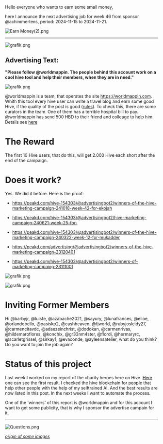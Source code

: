 Hello everyone who wants to earn some small money,

here I announce the next advertising job for week 46 from sponsor @achimmertens, period: 2024-11-15 to 2024-11-21.

![Earn Money(2).png](https://files.peakd.com/file/peakd-hive/achimmertens/AKAr2pK3Nw7DhpREEcx2yQ1dSe3BQ4KKDFLKAWjNL9Ni952afaaKuqX68gTapsB.png)

---

![grafik.png](https://files.peakd.com/file/peakd-hive/advertisingbot2/23zbKpafXUuXqcgN1UqE4ELLLjBk6HWR7VCHXMBWeuuhHvjVr9V26Vu632H51AX3QEB1Q.png)

## Advertising Text:
**"Please follow @worldmappin. The people behind this account work on a cool hive tool and help their members, when they are in need."**

![grafik.png](https://files.peakd.com/file/peakd-hive/advertisingbot2/EpnDF7XjUzRvHbukYSaPzgLofEeP2bKekjBmuA9oo8mHW8BAv1i1sGfdg5fHShUuuSn.png)

@worldmappin is a team, that operates the site https://worldmappin.com. Whith this tool every hive user can write a travel blog and earn some good Hive, if the quality of the post is good ([rules](https://peakd.com/hive-163772/@worldmappin/guideline-for-your-travel-content-posting-in-worlmappin-community-engesp)). To check this, there are some curators in the team. One of them has a terrible hospital bill to pay. @worldmappin has send 500 HBD to their friend and colleage to help him. Details see [here](https://peakd.com/hive-163772/@worldmappin/lets-support-our-beloved-team-member-ybanezkim26)


# The Reward

The first 10 Hive users, that do this, will get 2.000 Hive each short after the end of the campaign.


# Does it work?
Yes. We did it before. Here is the proof:

* https://peakd.com/hive-154303/@advertisingbot2/winners-of-the-hive-marketing-campaign-241018-week-42-for-ekojah 
* https://peakd.com/hive-154303/@advertisingbot2/hive-marketing-campaign-240621-week-25-for-
* https://peakd.com/hive-154303/@advertisingbot2/winners-of-the-hive-marketing-campaign-240322-week-12-for-mukadder 
* https://peakd.com/advertising/@advertisingbot2/winners-of-the-hive-marketing-campaign-23120401 
* https://peakd.com/hive-154303/@advertisingbot2/winners-of-marketing-campaing-23111001

![grafik.png](https://files.peakd.com/file/peakd-hive/advertisingbot2/23vrtfBe9soddee9UwH688PMyJYa2GjTPDpiV9s9mAwMHwp7AWurWJanpDDMtpQJx9z89.png)

![grafik.png](https://files.peakd.com/file/peakd-hive/achimmertens/23wghGTaUFS6SsidPJ6d5QqyM3cxpzSj2PMQ8r2XZSWHeBAi2jC4e7JdmyTWL8DbtYTpc.png)

# Inviting Former Members
Hi @barbyjr, @luisfe, @azabache2021, @sayury, @lunafrances, @elioe, @orlandobello, @oasiskp2, @cashheaven, @fjworld, @rubyjosleidy27, @carmencitavdc, @adaezeinchrist, @dodokan, @carmenrivas, @hildemaroflores, @konchix, @gr33nm4ster, @flordi, @hermaryrc, @scarletgrissel, @sirkay1, @evaconde, @ayleensatelier,
what do you think? Do you want to join the job again?

# Status of this project

Last week I worked on my report of the charity heroes here on Hive. [Here](https://peakd.com/hive-149312/@charitychecker/charity-heroes-of-week-47) one can see the first result. I checked the hive blockchain for people that help other people with the help of my selftrained AI. And the best results are now listed in this post. In the next weeks I want to automate the process. 
One of the 'winners' of this report is @worldmappin and for this account I want to get some publicity, that is why I sponsor the advertise campain for it.

---

![Questions.png](https://files.peakd.com/file/peakd-hive/achimmertens/AKKRqJt1qnuNodPEACGiuC9iauEfvSWwo3w9ACbwELDzPg5VpvwJCsfsA8ptwYH.png)

*[origin of some images](https://photofunia.com/)*
